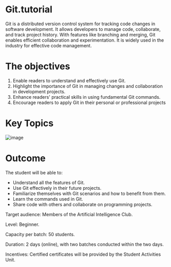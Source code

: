 # Git.tutorial
 Git is a distributed version control system for tracking code changes in software development. It allows developers to manage code, collaborate, and track project history. With features like branching and merging, 
 Git enables efficient collaboration and experimentation. It is widely used in the industry for effective code management.
 
# The objectives
1. Enable readers to understand and effectively use Git.
2. Highlight the importance of Git in managing changes and collaboration in development projects.
3. Enhance readers' practical skills in using fundamental Git commands.
4. Encourage readers to apply Git in their personal or professional projects

# Key Topics

![image](https://github.com/AiClub-UJ/Git.tutorial/assets/146866270/49314bac-c981-49b9-a33e-de595e4e314c)


# Outcome
The student will be able to:
- Understand all the features of Git.
- Use Git effectively in their future projects.
- Familiarize themselves with Git scenarios and how to benefit from them.
- Learn the commands used in Git.
- Share code with others and collaborate on programming projects.

Target audience: Members of the Artificial Intelligence Club.

Level: Beginner.

Capacity per batch: 50 students.

Duration: 2 days (online), with two batches conducted within the two days.

Incentives: Certified certificates will be provided by the Student Activities Unit.
